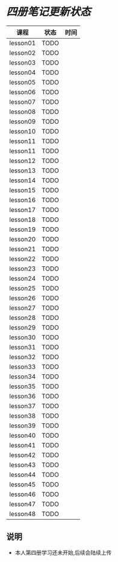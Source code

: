 # *四册笔记更新状态*

| 课程 | 状态 | 时间|
| ---- | ---- | ---- |
| lesson01 | TODO |  |
| lesson02 | TODO |  |
| lesson03 | TODO |  |
| lesson04 | TODO |  |
| lesson05 | TODO |  |
| lesson06 | TODO |  |
| lesson07 | TODO |  |
| lesson08 | TODO |  |
| lesson09 | TODO |  |
| lesson10 | TODO |  |
| lesson11 | TODO |  |
| lesson11 | TODO |  |
| lesson12 | TODO |  |
| lesson13 | TODO |  |
| lesson14 | TODO |  |
| lesson15 | TODO |  |
| lesson16 | TODO |  |
| lesson17 | TODO |  |
| lesson18 | TODO |  |
| lesson19 | TODO |  |
| lesson20 | TODO |  |
| lesson21 | TODO |  |
| lesson22 | TODO |  |
| lesson23 | TODO |  |
| lesson24 | TODO |  |
| lesson25 | TODO |  |
| lesson26 | TODO |  |
| lesson27 | TODO |  |
| lesson28 | TODO |  |
| lesson29 | TODO |  |
| lesson30 | TODO |  |
| lesson31 | TODO |  |
| lesson32 | TODO |  |
| lesson33 | TODO |  |
| lesson34 | TODO |  |
| lesson35 | TODO |  |
| lesson36 | TODO |  |
| lesson37 | TODO |  |
| lesson38 | TODO |  |
| lesson39 | TODO |  |
| lesson40 | TODO |  |
| lesson41 | TODO |  |
| lesson42 | TODO |  |
| lesson43 | TODO |  |
| lesson44 | TODO |  |
| lesson45 | TODO |  |
| lesson46 | TODO |  |
| lesson47 | TODO |  |
| lesson48 | TODO |  |


## 说明

* 本人第四册学习还未开始,后续会陆续上传
